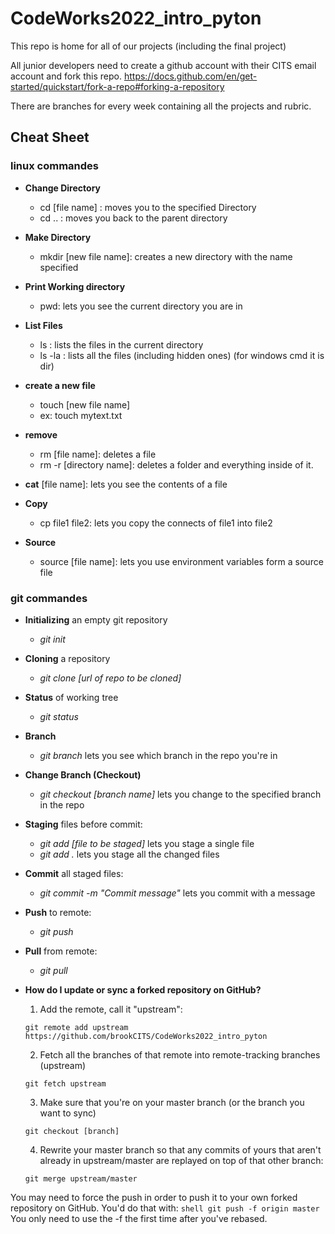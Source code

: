# CodeWorks2022_intro_pyton
This repo is home for all of our projects (including the final project)

All junior developers need to create a github account with their CITS email account and fork this repo.
https://docs.github.com/en/get-started/quickstart/fork-a-repo#forking-a-repository

There are branches for every week containing all the projects and rubric.

## Cheat Sheet

### linux commandes

- **Change Directory**
  - cd [file name] : moves you to the specified Directory
  - cd .. : moves you back to the parent directory

- **Make Directory**
  - mkdir [new file name]: creates a new directory with the name specified

- **Print Working directory**
  - pwd: lets you see the current directory you are in

- **List Files**
  - ls : lists the files in the current directory
  - ls -la : lists all the files (including hidden ones)
  (for windows cmd it is dir)

- **create a new file**
  - touch [new file name]
  - ex: touch mytext.txt

- **remove**
  - rm [file name]: deletes a file
  - rm -r [directory name]: deletes a folder and everything inside of it.

- **cat** [file name]: lets you see the contents of a file

- **Copy**
  - cp file1 file2: lets you copy the connects of file1 into file2

- **Source**
  - source [file name]: lets you use environment variables form a source file


### git commandes

- **Initializing** an empty git repository
  - *git init*

- **Cloning** a repository
  - *git clone [url of repo to be cloned]*

- **Status** of working tree
  - *git status*

- **Branch**
  - *git branch* lets you see which branch in the repo you're in

- **Change Branch (Checkout)**
  - *git checkout [branch name]* lets you change to the specified branch in the repo

- **Staging** files before commit:
  - *git add [file to be staged]* lets you stage a single file
  - *git add .*  lets you stage all the changed files

- **Commit** all staged files:
  - *git commit -m "Commit message"* lets you commit with a message

- **Push** to remote:
  - *git push*

- **Pull** from remote:
  - *git pull*

- **How do I update or sync a forked repository on GitHub?**

  1. Add the remote, call it "upstream":
    ```shell
    git remote add upstream https://github.com/brookCITS/CodeWorks2022_intro_pyton
    ```

  2. Fetch all the branches of that remote into remote-tracking branches (upstream)
    ```shell
    git fetch upstream
    ```

  3. Make sure that you're on your master branch (or the branch you want to sync)
    ```shell
    git checkout [branch]
    ```

  4. Rewrite your master branch so that any commits of yours that aren't already in upstream/master are replayed on top of that other branch:
    ```shell
    git merge upstream/master
    ```


You may need to force the push in order to push it to your own forked repository on GitHub. You'd do that with:
    ```shell
    git push -f origin master
    ```
    You only need to use the -f the first time after you've rebased.
